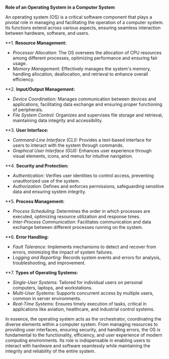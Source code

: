 **Role of an Operating System in a Computer System**

An operating system (OS) is a critical software component that plays a pivotal role in managing and facilitating the operation of a computer system. Its functions extend across various aspects, ensuring seamless interaction between hardware, software, and users.

**1. **Resource Management:**
   - *Processor Allocation:* The OS oversees the allocation of CPU resources among different processes, optimizing performance and ensuring fair usage.
   - *Memory Management:* Effectively manages the system's memory, handling allocation, deallocation, and retrieval to enhance overall efficiency.

**2. **Input/Output Management:**
   - *Device Coordination:* Manages communication between devices and applications, facilitating data exchange and ensuring proper functioning of peripherals.
   - *File System Control:* Organizes and supervises file storage and retrieval, maintaining data integrity and accessibility.

**3. **User Interface:**
   - *Command-Line Interface (CLI):* Provides a text-based interface for users to interact with the system through commands.
   - *Graphical User Interface (GUI):* Enhances user experience through visual elements, icons, and menus for intuitive navigation.

**4. **Security and Protection:**
   - *Authentication:* Verifies user identities to control access, preventing unauthorized use of the system.
   - *Authorization:* Defines and enforces permissions, safeguarding sensitive data and ensuring system integrity.

**5. **Process Management:**
   - *Process Scheduling:* Determines the order in which processes are executed, optimizing resource utilization and response times.
   - *Inter-Process Communication:* Facilitates communication and data exchange between different processes running on the system.

**6. **Error Handling:**
   - *Fault Tolerance:* Implements mechanisms to detect and recover from errors, minimizing the impact of system failures.
   - *Logging and Reporting:* Records system events and errors for analysis, troubleshooting, and improvement.

**7. **Types of Operating Systems:**
   - *Single-User Systems:* Tailored for individual users on personal computers, laptops, and workstations.
   - *Multi-User Systems:* Supports concurrent access by multiple users, common in server environments.
   - *Real-Time Systems:* Ensures timely execution of tasks, critical in applications like aviation, healthcare, and industrial control systems.

In essence, the operating system acts as the orchestrator, coordinating the diverse elements within a computer system. From managing resources to providing user interfaces, ensuring security, and handling errors, the OS is fundamental to the functionality, efficiency, and user experience of modern computing environments. Its role is indispensable in enabling users to interact with hardware and software seamlessly while maintaining the integrity and reliability of the entire system.
